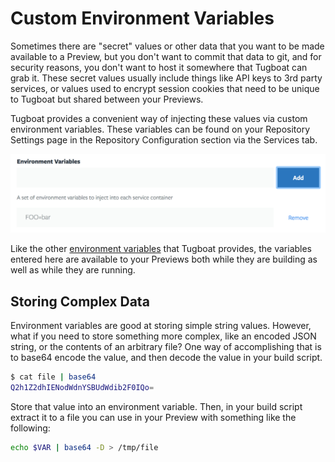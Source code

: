 # Custom Environment Variables

Sometimes there are "secret" values or other data that you want to be made available to a Preview, but you don't want to commit that data to git, and for security reasons, you don't want to host it somewhere that Tugboat can grab it. These secret values usually include things like API keys to 3rd party services, or values used to encrypt session cookies that need to be unique to Tugboat but shared between your Previews.

Tugboat provides a convenient way of injecting these values via custom
environment variables. These variables can be found on your Repository Settings page in the Repository Configuration section via the Services tab.

![Environment Variable Configuration](_images/envvars-config.png)

Like the other [environment variables](../environment-variables/index.md) that Tugboat provides, the variables entered here are available to your Previews both while they are building as well as while they are running.

## Storing Complex Data

Environment variables are good at storing simple string values. However, what if you need to store something more complex, like an encoded JSON string, or the contents of an arbitrary file? One way of accomplishing that is to base64 encode the value, and then decode the value in your build script.

```sh
$ cat file | base64
Q2h1Z2dhIENodWdnYSBUdWdib2F0IQo=
```
Store that value into an environment variable. Then, in your build script extract it to a file you can use in your Preview with something like the following:

```sh
echo $VAR | base64 -D > /tmp/file
```
